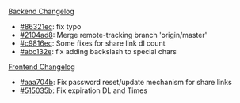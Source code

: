 [Backend Changelog](https://github.com/pydio/cells/compare/v1.0.2...v1.0.3)

 - [#86321ec](https://github.com/pydio/cells/commit/86321ec0afb82a5cf3a6f5d08dcfc5dc8a93e5f5): fix typo
 - [#2104ad8](https://github.com/pydio/cells/commit/2104ad860c5fcf6a76c027b7519e57833a17da94): Merge remote-tracking branch 'origin/master'
 - [#c9816ec](https://github.com/pydio/cells/commit/c9816ec88b088a69e13f6bc2b41fa76e9457cd91): Some fixes for share link dl count
 - [#abc132e](https://github.com/pydio/cells/commit/abc132e03bef08e2bc63c6c675186075ecbca7a3): fix adding backslash to special chars

[Frontend Changelog](https://github.com/pydio/cells-front/compare/v1.0.2...v1.0.3)

 - [#aaa704b](https://github.com/pydio/cells-front/commit/aaa704b35ee4bed1cb6433d8768e425eebd24705): Fix password reset/update mechanism for share links
 - [#515035b](https://github.com/pydio/cells-front/commit/515035b10d73814944ec2f8c500edb11bdc13478): Fix expiration DL and Times

